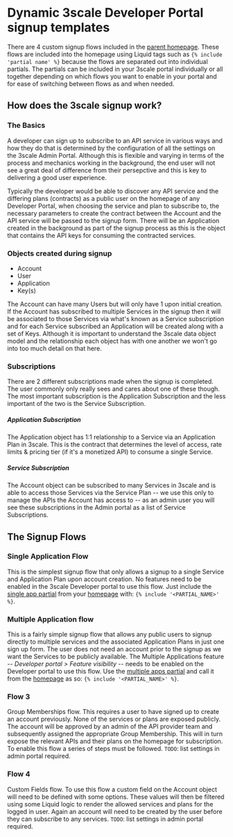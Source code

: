 Dynamic 3scale Developer Portal signup templates
================================================
There are 4 custom signup flows included in the [parent homepage](https://gist.github.com/kevprice83/5c673c074fde190771e06967bf8ae232#file-index-html-liquid). These flows are included into the homepage using Liquid tags such as `{% include 'partial name' %}` because the flows are separated out into individual partials. The partials can be included in your 3scale portal individually or all together depending on which flows you want to enable in your portal and for ease of switching between flows as and when needed.

How does the 3scale signup work?
--------------------------------
### The Basics
A developer can sign up to subscribe to an API service in various ways and how they do that is determined by the configuration of all the settings on the 3scale Admin Portal. Although this is flexible and varying in terms of the process and mechanics working in the background, the end user will not see a great deal of difference from their persepctive and this is key to delivering a good user experience.

Typically the developer would be able to discover any API service and the differing plans (contracts) as a public user on the homepage of any Developer Portal, when choosing the service and plan to subscribe to, the necessary parameters to create the contract between the Account and the API service will be passed to the signup form. There will be an Application created in the background as part of the signup process as this is the object that contains the API keys for consuming the contracted services.

### Objects created during signup
- Account
- User
- Application
- Key(s)

The Account can have many Users but will only have 1 upon initial creation. If the Account has subscribed to multiple Services in the signup then it will be associated to those Services via what's known as a Service subscription and for each Service subscribed an Application will be created along with a set of Keys. Although it is important to understand the 3scale data object model and the relationship each object has with one another we won't go into too much detail on that here.

### Subscriptions
There are 2 different subscriptions made when the signup is completed. The user commonly only really sees and cares about one of these though. The most important subscription is the Application Subscription and the less important of the two is the Service Subscription.

##### Application Subscription
The Application object has 1:1 relationship to a Service via an Application Plan in 3scale. This is the contract that determines the level of access, rate limits & pricing tier (if it's a monetized API) to consume a single Service.

##### Service Subscription
The Account object can be subscribed to many Services in 3scale and is able to access those Services via the Service Plan -- we use this only to manage the APIs the Account has access to -- as an admin user you will see these subscriptions in the Admin portal as a list of Service Subscriptions.

The Signup Flows
----------------
### Single Application Flow
This is the simplest signup flow that only allows a signup to a single Service and Application Plan upon account creation. No features need to be enabled in the 3scale Developer portal to use this flow. Just include the [single app partial](https://gist.github.com/kevprice83/5c673c074fde190771e06967bf8ae232#file-_single_app_signup_form-html-liquid) from your [homepage](https://gist.github.com/kevprice83/5c673c074fde190771e06967bf8ae232#file-index-html-liquid) with: `{% include '<PARTIAL_NAME>' %}`.

### Multiple Application flow
This is a fairly simple signup flow that allows any public users to signup directly to multiple services and the associated Application Plans in just one sign up form. The user does not need an account prior to the signup as we want the Services to be publicly available. The Multiple Applications feature -- *Developer portal > Feature visibility* -- needs to be enabled on the Developer portal to use this flow. Use the [multiple apps partial](https://gist.github.com/kevprice83/5c673c074fde190771e06967bf8ae232#file-_mulitple_app_signup_form-html-liquid) and call it from the 
[homepage](https://gist.github.com/kevprice83/5c673c074fde190771e06967bf8ae232#file-index-html-liquid) as so: `{% include '<PARTIAL_NAME>' %}`.

### Flow 3
Group Memberships flow. This requires a user to have signed up to create an account previously. None of the services or plans are exposed publicly. The account will be approved by an admin of the API provider team and subsequently assigned the appropriate Group Membership. This will in turn expose the relevant APIs and their plans on the homepage for subscription. To enable this flow a series of steps must be followed. `TODO`: list settings in admin portal required.

### Flow 4 
Custom Fields flow. To use this flow a custom field on the Account object will need to be defined with some options. These values will then be filtered using some Liquid logic to render the allowed services and plans for the logged in user. Again an account will need to be created by the user before they can subscribe to any services. `TODO`: list settings in admin portal required.